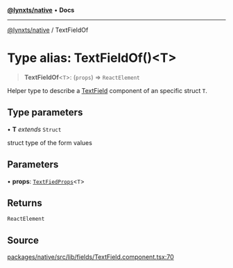 [**@lynxts/native**](../README.md) • **Docs**

***

[@lynxts/native](../README.md) / TextFieldOf

# Type alias: TextFieldOf()\<T\>

> **TextFieldOf**\<`T`\>: (`props`) => `ReactElement`

Helper type to describe a [TextField](../functions/TextField.md) component of an specific struct
`T`.

## Type parameters

• **T** *extends* `Struct`

struct type of the form values

## Parameters

• **props**: [`TextFiedProps`](../interfaces/TextFiedProps.md)\<`T`\>

## Returns

`ReactElement`

## Source

[packages/native/src/lib/fields/TextField.component.tsx:70](https://github.com/JoseLion/lynxts/blob/main/packages/native/src/lib/fields/TextField.component.tsx#L70)
